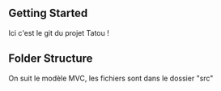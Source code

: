 ## Getting Started

Ici c'est le git du projet Tatou !

## Folder Structure

On suit le modèle MVC, les fichiers sont dans le dossier "src"

